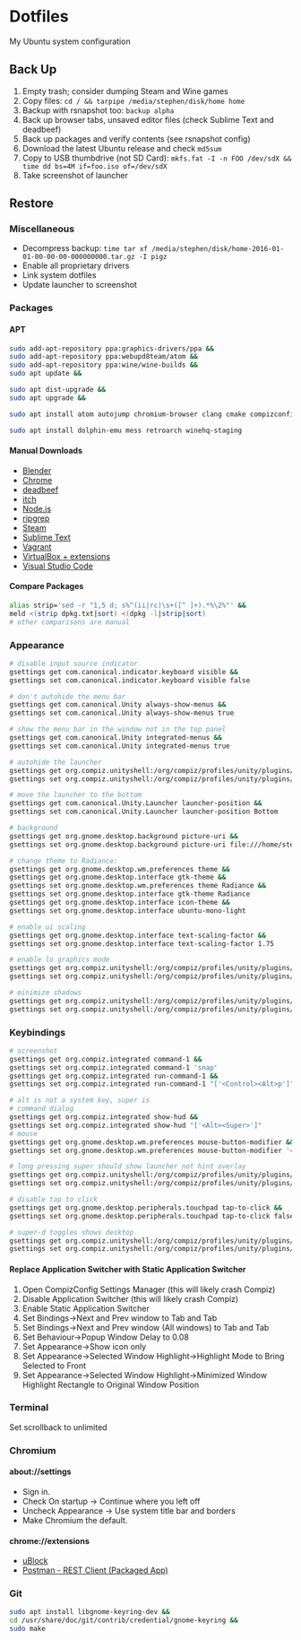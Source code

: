 # Dotfiles
My Ubuntu system configuration

## Back Up
1. Empty trash; consider dumping Steam and Wine games
1. Copy files: `cd / && tarpipe /media/stephen/disk/home home`
1. Backup with rsnapshot too: `backup alpha`
1. Back up browser tabs, unsaved editor files (check Sublime Text and deadbeef)
1. Back up packages and verify contents (see rsnapshot config)
1. Download the latest Ubuntu release and check `md5sum`
1. Copy to USB thumbdrive (not SD Card): `mkfs.fat -I -n FOO /dev/sdX && time dd bs=4M if=foo.iso of=/dev/sdX`
1. Take screenshot of launcher

## Restore

### Miscellaneous
- Decompress backup: `time tar xf /media/stephen/disk/home-2016-01-01-00-00-00-000000000.tar.gz -I pigz`
- Enable all proprietary drivers
- Link system dotfiles
- Update launcher to screenshot

### Packages

#### APT
```bash
sudo add-apt-repository ppa:graphics-drivers/ppa &&
sudo add-apt-repository ppa:webupd8team/atom &&
sudo add-apt-repository ppa:wine/wine-builds &&
sudo apt update &&

sudo apt dist-upgrade &&
sudo apt upgrade &&

sudo apt install atom autojump chromium-browser clang cmake compizconfig-settings-manager dos2unix feh fontforge fontforge-extras fonts-roboto gimp git-gui gitk gnome-specimen gparted htop imagemagick inkscape jq libgnome-keyring-dev libimage-exiftool-perl llvm meld nmap nvidia-settings pigz puredata pv qemu rsnapshot sg3-utils sox unity-tweak-tool vim vim-gnome wmctrl xclip xdotool xvfb &&

sudo apt install dolphin-emu mess retroarch winehq-staging
```

#### Manual Downloads
- [Blender](https://www.blender.org/download/)
- [Chrome](https://www.google.com/chrome/browser/desktop/)
- [deadbeef](https://sourceforge.net/projects/deadbeef/files/travis/linux/master/)
- [itch](https://itch.io/app)
- [Node.js](https://nodejs.org/en/)
- [ripgrep](https://github.com/BurntSushi/ripgrep/releases)
- [Steam](http://store.steampowered.com/about/)
- [Sublime Text](https://www.sublimetext.com/3)
- [Vagrant](https://www.vagrantup.com/downloads.html)
- [VirtualBox + extensions](https://www.virtualbox.org/wiki/Downloads)
- [Visual Studio Code](https://code.visualstudio.com/download)

#### Compare Packages
```bash
alias strip='sed -r "1,5 d; s%^(ii|rc)\s+([^ ]+).*%\2%"' &&
meld <(strip dpkg.txt|sort) <(dpkg -l|strip|sort)
# other comparisons are manual
```

### Appearance
```bash
# disable input source indicator
gsettings get com.canonical.indicator.keyboard visible &&
gsettings set com.canonical.indicator.keyboard visible false

# don't autohide the menu bar
gsettings get com.canonical.Unity always-show-menus &&
gsettings set com.canonical.Unity always-show-menus true

# show the menu bar in the window not in the top panel
gsettings get com.canonical.Unity integrated-menus &&
gsettings set com.canonical.Unity integrated-menus true

# autohide the launcher
gsettings get org.compiz.unityshell:/org/compiz/profiles/unity/plugins/unityshell/ launcher-hide-mode &&
gsettings set org.compiz.unityshell:/org/compiz/profiles/unity/plugins/unityshell/ launcher-hide-mode 1

# move the launcher to the bottom
gsettings get com.canonical.Unity.Launcher launcher-position &&
gsettings set com.canonical.Unity.Launcher launcher-position Bottom

# background
gsettings get org.gnome.desktop.background picture-uri &&
gsettings set org.gnome.desktop.background picture-uri file:///home/stephen/.bg

# change theme to Radiance:
gsettings get org.gnome.desktop.wm.preferences theme &&
gsettings get org.gnome.desktop.interface gtk-theme &&
gsettings set org.gnome.desktop.wm.preferences theme Radiance &&
gsettings set org.gnome.desktop.interface gtk-theme Radiance
gsettings get org.gnome.desktop.interface icon-theme &&
gsettings set org.gnome.desktop.interface ubuntu-mono-light

# enable ui scaling
gsettings get org.gnome.desktop.interface text-scaling-factor &&
gsettings set org.gnome.desktop.interface text-scaling-factor 1.75

# enable lo graphics mode
gsettings get org.compiz.unityshell:/org/compiz/profiles/unity/plugins/unityshell/ low-graphics-mode &&
gsettings set org.compiz.unityshell:/org/compiz/profiles/unity/plugins/unityshell/ low-graphics-mode true

# minimize shadows
gsettings get org.compiz.unityshell:/org/compiz/profiles/unity/plugins/unityshell/ override-decoration-theme &&
gsettings set org.compiz.unityshell:/org/compiz/profiles/unity/plugins/unityshell/ override-decoration-theme true
```

### Keybindings
```bash
# screenshot
gsettings get org.compiz.integrated command-1 &&
gsettings set org.compiz.integrated command-1 'snap'
gsettings get org.compiz.integrated run-command-1 &&
gsettings set org.compiz.integrated run-command-1 "['<Control><Alt>p']"

# alt is not a system key, super is
# command dialog
gsettings get org.compiz.integrated show-hud &&
gsettings set org.compiz.integrated show-hud "['<Alt><Super>']"
# mouse
gsettings get org.gnome.desktop.wm.preferences mouse-button-modifier &&
gsettings set org.gnome.desktop.wm.preferences mouse-button-modifier '<Super>'

# long pressing super should show launcher not hint overlay
gsettings get org.compiz.unityshell:/org/compiz/profiles/unity/plugins/unityshell/ shortcut-overlay &&
gsettings set org.compiz.unityshell:/org/compiz/profiles/unity/plugins/unityshell/ shortcut-overlay false

# disable tap to click
gsettings get org.gnome.desktop.peripherals.touchpad tap-to-click &&
gsettings set org.gnome.desktop.peripherals.touchpad tap-to-click false

# super-d toggles shows desktop
gsettings get org.compiz.unityshell:/org/compiz/profiles/unity/plugins/unityshell/ show-desktop-key &&
gsettings set org.compiz.unityshell:/org/compiz/profiles/unity/plugins/unityshell/ show-desktop-key '<Super>d'
```

#### Replace Application Switcher with Static Application Switcher
1. Open CompizConfig Settings Manager (this will likely crash Compiz)
1. Disable Application Switcher (this will likely crash Compiz)
1. Enable Static Application Switcher
1. Set Bindings->Next and Prev window to <Alt>Tab and <Alt><Shift>Tab
1. Set Bindings->Next and Prev window (All windows) to <Super>Tab and <Super><Shift>Tab
1. Set Behaviour->Popup Window Delay to 0.08
1. Set Appearance->Show icon only
1. Set Appearance->Selected Window Highlight->Highlight Mode to Bring Selected to Front
1. Set Appearance->Selected Window Highlight->Minimized Window Highlight Rectangle to Original Window Position

### Terminal
Set scrollback to unlimited

### Chromium
#### about://settings
- Sign in.
- Check On startup -> Continue where you left off
- Uncheck Appearance -> Use system title bar and borders
- Make Chromium the default.

#### chrome://extensions
- [uBlock](https://chrome.google.com/webstore/detail/ublock/cjpalhdlnbpafiamejdnhcphjbkeiagm)
- [Postman - REST Client (Packaged App)](https://chrome.google.com/webstore/detail/postman-rest-client-packa/fhbjgbiflinjbdggehcddcbncdddomop)

### Git
```bash
sudo apt install libgnome-keyring-dev &&
cd /usr/share/doc/git/contrib/credential/gnome-keyring &&
sudo make
```